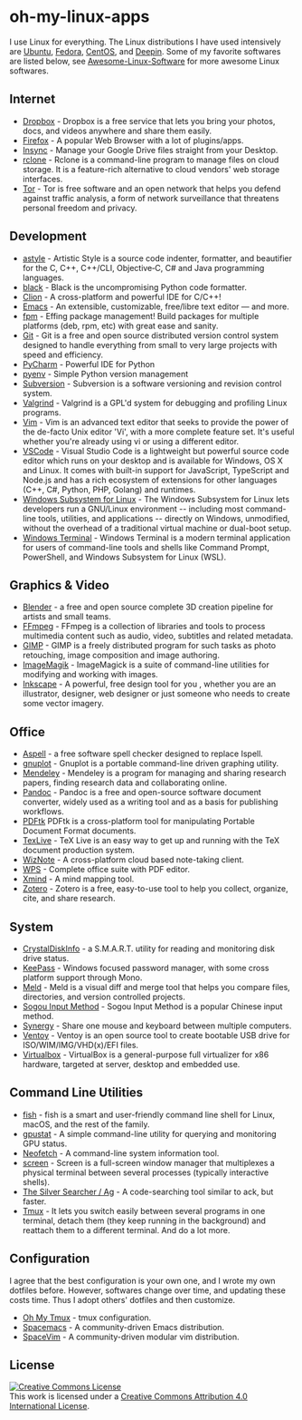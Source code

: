 # oh-my-linux-apps

I use Linux for everything. The Linux distributions I have used intensively are [Ubuntu](https://www.ubuntu.com), [Fedora](https://getfedora.org), [CentOS](https://www.centos.org), and [Deepin](https://www.deepin.org). Some of my favorite softwares are listed below, see [Awesome-Linux-Software](https://github.com/luong-komorebi/Awesome-Linux-Software) for more awesome Linux softwares.

## Internet

- [Dropbox](https://www.dropbox.com/install?os=lnx) - Dropbox is a free service that lets you bring your photos, docs, and videos anywhere and share them easily.
- [Firefox](https://www.mozilla.org/en-US/firefox) - A popular Web Browser with a lot of plugins/apps.
- [Insync](https://www.insynchq.com) - Manage your Google Drive files straight from your Desktop.
- [rclone](https://rclone.org) - Rclone is a command-line program to manage files on cloud storage. It is a feature-rich alternative to cloud vendors' web storage interfaces.
- [Tor](https://www.torproject.org) - Tor is free software and an open network that helps you defend against traffic analysis, a form of network surveillance that threatens personal freedom and privacy.

## Development

- [astyle](http://astyle.sourceforge.net) - Artistic Style is a source code indenter, formatter, and beautifier for the C, C++, C++/CLI, Objective‑C, C# and Java programming languages.
- [black](https://github.com/ambv/black) - Black is the uncompromising Python code formatter.
- [Clion](https://www.jetbrains.com/clion) - A cross-platform and powerful IDE for C/C++!
- [Emacs](https://www.gnu.org/software/emacs) - An extensible, customizable, free/libre text editor — and more.
- [fpm](https://fpm.readthedocs.io) - Effing package management! Build packages for multiple platforms (deb, rpm, etc) with great ease and sanity. 
- [Git](https://git-scm.com) - Git is a free and open source distributed version control system designed to handle everything from small to very large projects with speed and efficiency.
- [PyCharm](https://www.jetbrains.com/pycharm) - Powerful IDE for Python 
- [pyenv](https://github.com/pyenv/pyenv) - Simple Python version management
- [Subversion](https://subversion.apache.org) - Subversion is a software versioning and revision control system.
- [Valgrind](http://valgrind.org) - Valgrind is a GPL'd system for debugging and profiling Linux programs.
- [Vim](http://www.vim.org/download.php) - Vim is an advanced text editor that seeks to provide the power of the de-facto Unix editor 'Vi', with a more complete feature set. It's useful whether you're already using vi or using a different editor.
- [VSCode](https://code.visualstudio.com) - Visual Studio Code is a lightweight but powerful source code editor which runs on your desktop and is available for Windows, OS X and Linux. It comes with built-in support for JavaScript, TypeScript and Node.js and has a rich ecosystem of extensions for other languages (C++, C#, Python, PHP, Golang) and runtimes.
- [Windows Subsystem for Linux](https://docs.microsoft.com/en-us/windows/wsl) - The Windows Subsystem for Linux lets developers run a GNU/Linux environment -- including most command-line tools, utilities, and applications -- directly on Windows, unmodified, without the overhead of a traditional virtual machine or dual-boot setup.
- [Windows Terminal](https://docs.microsoft.com/en-us/windows/terminal) - Windows Terminal is a modern terminal application for users of command-line tools and shells like Command Prompt, PowerShell, and Windows Subsystem for Linux (WSL).

## Graphics & Video

- [Blender](https://www.blender.org) - a free and open source complete 3D creation pipeline for artists and small teams.
- [FFmpeg](https://www.ffmpeg.org) - FFmpeg is a collection of libraries and tools to process multimedia content such as audio, video, subtitles and related metadata.
- [GIMP](https://www.gimp.org/downloads) - GIMP is a freely distributed program for such tasks as photo retouching, image composition and image authoring.
- [ImageMagik](http://www.imagemagick.org/script/index.php) - ImageMagick is a suite of command-line utilities for modifying and working with images.
- [Inkscape](https://inkscape.org) - A powerful, free design tool for you , whether you are an illustrator, designer, web designer or just someone who needs to create some vector imagery.

## Office

- [Aspell](http://aspell.net) - a free software spell checker designed to replace Ispell.
- [gnuplot](http://www.gnuplot.info) - Gnuplot is a portable command-line driven graphing utility.
- [Mendeley](https://www.mendeley.com) - Mendeley is a program for managing and sharing research papers, finding research data and collaborating online.
- [Pandoc](https://pandoc.org) - Pandoc is a free and open-source software document converter, widely used as a writing tool and as a basis for publishing workflows.
- [PDFtk](https://www.pdflabs.com/tools/pdftk-the-pdf-toolkit) PDFtk is a cross-platform tool for manipulating Portable Document Format documents.
- [TexLive](https://www.tug.org/texlive) - TeX Live is an easy way to get up and running with the TeX document production system.
- [WizNote](https://github.com/wizteam/wizqtclient) - A cross-platform cloud based note-taking client.
- [WPS](https://www.wps.com) - Complete office suite with PDF editor.
- [Xmind](http://www.xmind.net) - A mind mapping tool.
- [Zotero](https://www.zotero.org) - Zotero is a free, easy-to-use tool to help you collect, organize, cite, and share research.

## System

- [CrystalDiskInfo](https://crystalmark.info) - a S.M.A.R.T. utility for reading and monitoring disk drive status.
- [KeePass](https://www.keepass.info) - Windows focused password manager, with some cross platform support through Mono.
- [Meld](http://meldmerge.org) - Meld is a visual diff and merge tool that helps you compare files, directories, and version controlled projects.
- [Sogou Input Method](https://pinyin.sogou.com/linux) - Sogou Input Method is a popular Chinese input method.
- [Synergy](https://symless.com/synergy) - Share one mouse and keyboard between multiple computers.
- [Ventoy](https://www.ventoy.net) - Ventoy is an open source tool to create bootable USB drive for ISO/WIM/IMG/VHD(x)/EFI files.
- [Virtualbox](https://www.virtualbox.org) - VirtualBox is a general-purpose full virtualizer for x86 hardware, targeted at server, desktop and embedded use.

## Command Line Utilities

- [fish](https://fishshell.com) - fish is a smart and user-friendly command line shell for Linux, macOS, and the rest of the family.
- [gpustat](https://github.com/wookayin/gpustat) - A simple command-line utility for querying and monitoring GPU status.
- [Neofetch](https://github.com/dylanaraps/neofetch) - A command-line system information tool.
- [screen](https://linux.die.net/man/1/screen) - Screen is a full-screen window manager that multiplexes a physical terminal between several processes (typically interactive shells).
- [The Silver Searcher / Ag](https://github.com/ggreer/the_silver_searcher) - A code-searching tool similar to ack, but faster.
- [Tmux](https://tmux.github.io) - It lets you switch easily between several programs in one terminal, detach them (they keep running in the background) and reattach them to a different terminal. And do a lot more.

## Configuration

I agree that the best configuration is your own one, and I wrote my own dotfiles before. However, softwares change over time, and updating these costs time. Thus I adopt others' dotfiles and then customize.

- [Oh My Tmux](https://github.com/gpakosz/.tmux) - tmux configuration.
- [Spacemacs](http://spacemacs.org) - A community-driven Emacs distribution.
- [SpaceVim](https://spacevim.org) - A community-driven modular vim distribution.

## License

<a rel="license" href="http://creativecommons.org/licenses/by/4.0/"><img alt="Creative Commons License" style="border-width:0" src="https://i.creativecommons.org/l/by/4.0/88x31.png" /></a><br />This work is licensed under a <a rel="license" href="http://creativecommons.org/licenses/by/4.0/">Creative Commons Attribution 4.0 International License</a>.
